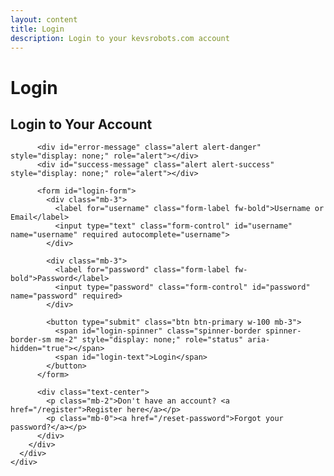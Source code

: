```yaml
---
layout: content
title: Login
description: Login to your kevsrobots.com account
---
```


# Login

<div class="container mt-4">
  <div class="row justify-content-center">
    <div class="col-md-6">
      <div class="card">
        <div class="card-body">
          <h2 class="card-title text-center mb-4">Login to Your Account</h2>

          <div id="error-message" class="alert alert-danger" style="display: none;" role="alert"></div>
          <div id="success-message" class="alert alert-success" style="display: none;" role="alert"></div>

          <form id="login-form">
            <div class="mb-3">
              <label for="username" class="form-label fw-bold">Username or Email</label>
              <input type="text" class="form-control" id="username" name="username" required autocomplete="username">
            </div>

            <div class="mb-3">
              <label for="password" class="form-label fw-bold">Password</label>
              <input type="password" class="form-control" id="password" name="password" required>
            </div>

            <button type="submit" class="btn btn-primary w-100 mb-3">
              <span id="login-spinner" class="spinner-border spinner-border-sm me-2" style="display: none;" role="status" aria-hidden="true"></span>
              <span id="login-text">Login</span>
            </button>
          </form>

          <div class="text-center">
            <p class="mb-2">Don't have an account? <a href="/register">Register here</a></p>
            <p class="mb-0"><a href="/reset-password">Forgot your password?</a></p>
          </div>
        </div>
      </div>
    </div>
  </div>
</div>

<script src="/assets/js/chatter-api.js"></script>
<script>
  // Check for error/success messages in URL
  const urlParams = new URLSearchParams(window.location.search);
  const error = urlParams.get('error');
  const reset = urlParams.get('reset');
  const registered = urlParams.get('registered');

  if (error === 'session_expired') {
    ChatterAPI.displayError('error-message', 'Your session has expired. Please login again.');
  } else if (reset === 'success') {
    ChatterAPI.displaySuccess('success-message', 'Password reset successful! You can now login with your new password.');
  } else if (registered === 'success') {
    ChatterAPI.displaySuccess('success-message', 'Account created successfully! You can now login.');
  }

  // Handle login form submission
  document.getElementById('login-form').addEventListener('submit', async (e) => {
    e.preventDefault();

    const username = document.getElementById('username').value;
    const password = document.getElementById('password').value;

    // Hide previous messages
    ChatterAPI.hideError('error-message');
    ChatterAPI.hideError('success-message');

    // Show loading spinner
    document.getElementById('login-spinner').style.display = 'inline-block';
    document.getElementById('login-text').textContent = 'Logging in...';

    try {
      const result = await ChatterAPI.login(username, password);

      // Success! Redirect to account page or return_to URL
      const returnTo = urlParams.get('return_to') || '/account';
      window.location.href = returnTo;
    } catch (error) {
      // Hide spinner
      document.getElementById('login-spinner').style.display = 'none';
      document.getElementById('login-text').textContent = 'Login';

      // Display error
      ChatterAPI.displayError('error-message', error);
    }
  });
</script>
